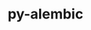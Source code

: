 ---
title: "py-alembic"
layout: cache
categories: [package, v0.19]
meta: {"versions": ["1.5.5"], "compilers": ["gcc@=11.1.0", "oneapi@=2022.1.0"], "oss": ["ubuntu20.04"], "platforms": ["linux"], "targets": ["x86_64"], "stacks": ["e4s", "e4s-oneapi"], "num_specs": 2, "num_specs_by_stack": {"e4s": 1, "e4s-oneapi": 1}}
spec_details: [{"hash": "aihgdbgzgtbh3finyeu4mkzsekwfhc2l", "compiler": "gcc@=11.1.0", "versions": ["1.5.5"], "os": "ubuntu20.04", "platform": "linux", "target": "x86_64", "variants": ["build_system=python_pip"], "stacks": ["e4s"], "size": "-", "tarball": "https://binaries.spack.io/releases/v0.19/build_cache/linux-ubuntu20.04-x86_64/gcc-11.1.0/py-alembic-1.5.5/linux-ubuntu20.04-x86_64-gcc-11.1.0-py-alembic-1.5.5-aihgdbgzgtbh3finyeu4mkzsekwfhc2l.spack"}, {"hash": "3gf36d5zpucutgtzwi4sw7zkjfmrpg32", "compiler": "oneapi@=2022.1.0", "versions": ["1.5.5"], "os": "ubuntu20.04", "platform": "linux", "target": "x86_64", "variants": ["build_system=python_pip"], "stacks": ["e4s-oneapi"], "size": "-", "tarball": "https://binaries.spack.io/releases/v0.19/build_cache/linux-ubuntu20.04-x86_64/oneapi-2022.1.0/py-alembic-1.5.5/linux-ubuntu20.04-x86_64-oneapi-2022.1.0-py-alembic-1.5.5-3gf36d5zpucutgtzwi4sw7zkjfmrpg32.spack"}]
---